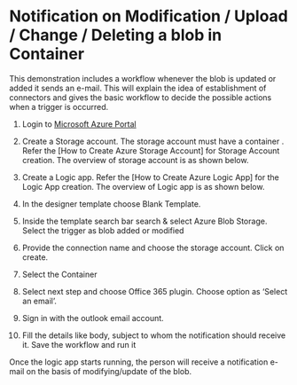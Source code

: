# Notification on Modification / Upload / Change / Deleting a blob in Container

This demonstration includes a workflow whenever the blob is updated or added it sends an e-mail. This will explain the idea of establishment of connectors and gives the basic workflow to decide the possible actions when a trigger is occurred.

1.  Login to [Microsoft Azure Portal](https://portal.azure.com/ "Microsoft Azure Portal")
2.  Create a Storage account. The storage account must have a container . Refer the [How to Create Azure Storage Account] for Storage Account creation. The overview of storage account is as shown below.

3.  Create a Logic app. Refer the [How to Create Azure Logic App] for the Logic App creation. The overview of Logic app is as shown below.

4.  In the designer template choose Blank Template. 
5.  Inside the template search bar search & select Azure Blob Storage. Select the trigger as blob added or modified
 

6.	Provide the connection name and choose the storage account. Click on create. 
7.	Select the Container 
 
8.	Select next step and choose Office 365 plugin. Choose option as ‘Select an email’.
 
9.	Sign in with the outlook email account.
 
10.	Fill the details like body, subject to whom the notification should receive it. Save the workflow and run it
 
Once the logic app starts running, the person will receive a notification e-mail on the basis of modifying/update of the blob.
